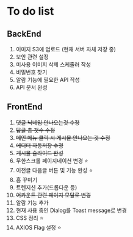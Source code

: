 # To do list

## BackEnd
  1. 이미지 S3에 업로드 (현재 서버 자체 저장 중)
  2. 보안 관련 설정
  3. 미사용 이미지 삭제 스케줄러 작성
  4. 비밀번호 찾기
  5. 알람 기능에 필요한 API 작성
  6. API 문서 완성

## FrontEnd
  1. ~~댓글 닉네임 안나오는것 수정~~
  2. ~~답글 총 갯수 수정~~
  3. ~~메인 메뉴 클릭 시 게시물 안나오는 것 수정~~
  4. ~~에디터 자동저장 수정~~
  5. ~~게시물 슬라이드 완성~~
  6. 무한스크롤 페이지네이션 변경 :star:
  7. 이전글 다음글 버튼 및 기능 완성 :star:
  8. 홈 꾸미기
  9. 트렌지션 추가(드롭다운 등)
  10. ~~어카운트 관련 페이지 모달로 변경~~
  11. 알람 기능 추가
  12. 현재 사용 중인 Dialog를 Toast message로 변경
  13. CSS 정리 :star:
  14. AXIOS Flag 설정 :star:
